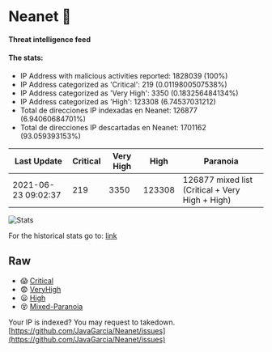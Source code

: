 # Neanet :hocho:
#### Threat intelligence feed
#### The stats:

- IP Address with malicious activities reported: 1828039 (100%)
- IP Address categorized as 'Critical':  219 (0.0119800507538%)
- IP Address categorized as 'Very High':  3350 (0.183256484134%)
- IP Address categorized as 'High':  123308 (6.74537031212)
- Total de direcciones IP indexadas en Neanet:  126877 (6.94060684701%)
- Total de direcciones IP descartadas en Neanet:  1701162 (93.059393153%)

| Last Update | Critical | Very High | High | Paranoia |
| --- | --- | --- | --- | --- |
| 2021-06-23 09:02:37 | 219 | 3350 | 123308 | 126877 mixed list (Critical + Very High + High)|

![Stats](https://docs.google.com/spreadsheets/d/e/2PACX-1vSnaNMIXVabIpDJjufMlzH7poXnshF3mgd8Is1g9ytUEzVsP5my4Trn8f-xkoLLQ38xpL3HtmUexLo6/pubchart?oid=501124687&format=image)

For the historical stats go to: [link](/stats.csv)
## Raw
- :scream: [Critical](https://raw.githubusercontent.com/JavaGarcia/Neanet/master/blacklists/neanet_critical.txt)
- :fearful: [VeryHigh](https://raw.githubusercontent.com/JavaGarcia/Neanet/master/blacklists/neanet_veryHigh.txtt)
- :frowning: [High](https://raw.githubusercontent.com/JavaGarcia/Neanet/master/blacklists/neanet_high.txt)
- :dizzy_face: [Mixed-Paranoia](https://raw.githubusercontent.com/JavaGarcia/Neanet/master/blacklists/neanet_all.txt)


Your IP is indexed? You may request to takedown. [https://github.com/JavaGarcia/Neanet/issues](https://github.com/JavaGarcia/Neanet/issues)


































































































































































































































































































































































































































































































































































































































































































































































































































































































































































































































































































































































































































































































































































































































































































































































































































































































































































































































































































































































































































































































































































































































































































































































































































































































































































































































































































































































































































































































































































































































































































































































































































































































































































































































































































































































































































































































































































































































































































































































































































































































































































































































































































































































































































































































































































































































































































































































































































































































































































































































































































































































































































































































































































































































































































































































































































































































































































































































































































































































































































































































































































































































































































































































































































































































































































































































































































































































































































































































































































































































































































































































































































































































































































